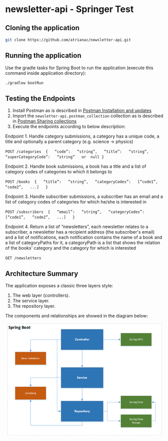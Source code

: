 # newsletter-api - Springer Test

## Cloning the application

 ```bash
 git clone https://github.com/atrianac/newsletter-api.git
 ```


## Running the application

 Use the gradle tasks for Spring Boot to run the application (execute this command inside application directory):
 
 ```bash
 ./gradlew bootRun
 ```
 
 ## Testing the Endpoints
 
 1. Install Postman as is described in [Postman Installation and updates](https://www.getpostman.com/docs/postman/launching_postman/installation_and_updates)
 2. Import the `newsletter-api.postman_collection` collection as is described in [Postman Sharing collections](https://www.getpostman.com/docs/postman/collections/sharing_collections)
 3. Execute the endpoints according to below description:
 

Endpoint   1. Handle   category   submissions,   a   category   has   a   unique   code,   a   title   and optionally   a   parent   category   (e.g.   science   ->   physics)

`POST /categories  {   “code”:   “string”,   “title”:   “string”,   “superCategoryCode”:   “string”   or  null }`

Endpoint   2. Handle   book   submissions,   a   book   has   a   title   and   a   list   of   category   codes   of categories   to   which   it   belongs   to

`POST /books  {   “title”:   “string”,   “categoryCodes”:   [“code1”,   “code2”,   ...]   }` 

Endpoint   3. Handle   subscriber   submissions,   a   subscriber   has   an   email   and   a   list   of category   codes   of   categories   for   which   he/she   is   interested   in 

`POST /subscribers  {   “email”:   “string”,   “categoryCodes”:   [“code1”,   “code2”,   ...]   }`

Endpoint   4. Return   a   list   of   “newsletters”,   each   newsletter   relates   to   a   subscriber,   a newsletter   has   a   recipient   address   (the   subscriber's   email)   and   a   list   of   notifications,   each notification   contains   the   name   of   a   book   and   a   list   of categoryPaths for   it,   a   categoryPath   is   a list   that   shows the relation of the books' category and the category for which is interested

`GET /newsletters`

 ## Architecture Summary

The application exposes a classic three layers style:
1.	The web layer (controllers).
2.	The service layer.
3.	The repository layer.

The components and relationships are showed in the diagram below: 

![Architecture](https://github.com/atrianac/newsletter-api/blob/master/documentation/resources/newsletter-architecture.png)
